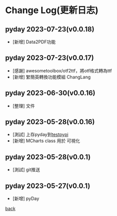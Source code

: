 # Change Log(更新日志)
## pyday 2023-07-23(v0.0.18)
- [新增] Data2PDF功能

## pyday 2023-07-23(v0.0.17)
- [感謝] awesometoolbox/otf2ttf，將otf格式轉為ttf
- [新增] 䌓簡英轉換功能模組 ChangLang

## pyday 2023-06-30(v0.0.16)
- [整理] 文件

## pyday 2023-05-28(v0.0.16)
- [測試] 上存pyday到[testpypi](https://test.pypi.org/project/pyday-AnsonCar/)
- [新增] MCharts class 用於 可視化

## pyday 2023-05-28(v0.0.1)
- [測試] git推送

## pyday 2023-05-27(v0.0.1)
- [新增] pyDay

[back](https://github.com/AnsonCar/pyday)